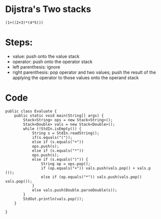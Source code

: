 # Dijstra's Two stacks

    (1+((2+3)*(4*5)))

# Steps:
- value: push onto the value stack
- operator: push onto the operator stack
- left parenthesis: ignore
- right parenthesis: pop operator and two values; push the result of the applying the operator to those values onto the operand stack
# Code
    public class Evaluate {
        public static void main(String[] args) {
            Stack<String> ops = new Stack<String>();
            Stack<Double> vals = new Stack<Double>();
            while (!StdIn.isEmpty()) {
                String s = StdIn.readString();
                if(s.equals("("));
                else if (s.equals("+"))
                ops.push(s);
                else if (s.equals("*"))
                ops.push(s);
                else if (s.equals(")")) {
                    String op = ops.pop();
                    if (op.equals("+")) vals.push(vals.pop() + vals.p   ());
                    else if (op.equals("*")) vals.push(vals.pop()   vals.pop());
                }
                else vals.push(Double.parseDouble(s));
            }
            StdOut.println(vals.pop());
        }
        
    }